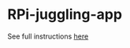 RPi-juggling-app
================
See full instructions [here](https://docs.google.com/document/d/14dddI8zb02z7GtiyuM6pXTU40MXl2ie_7Bb-2Ijvx_E/edit?usp=sharing)
